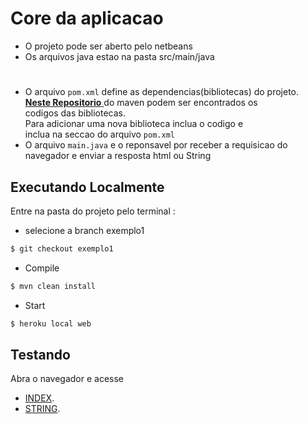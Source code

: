 


# Core da aplicacao 		
 -    O projeto pode ser aberto pelo netbeans 		
 -    Os arquivos java estao na pasta src/main/java		
#   		

- O arquivo ``pom.xml`` define as dependencias(bibliotecas) do projeto.	
     [**Neste Repositorio** ](https://mvnrepository.com/) do maven podem ser encontrados os		
     codigos das bibliotecas. 		
     Para adicionar uma nova biblioteca inclua o codigo <dependency></dependency> e		
     inclua na seccao <dependencies> do arquivo ``pom.xml``		
- O arquivo ``main.java`` e o reponsavel por receber a requisicao do navegador e enviar a resposta html ou String 

## Executando Localmente		
Entre na pasta do projeto pelo terminal :		
- selecione a branch exemplo1
```sh		
$ git checkout exemplo1
```
- Compile 
```sh		
$ mvn clean install				
```
- Start 
```sh		
$ heroku local web				
```
## Testando
Abra o navegador e acesse
- [INDEX](http://localhost:5000).
- [STRING](http://localhost:5000/hello).
